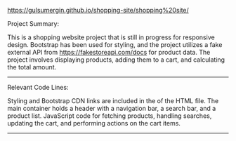 https://gulsumergin.github.io/shopping-site/shopping%20site/ 

Project Summary:

This is a shopping website project that is still in progress for responsive design.
Bootstrap has been used for styling, and the project utilizes a fake external API from https://fakestoreapi.com/docs for product data.
The project involves displaying products, adding them to a cart, and calculating the total amount.

----------------------------------------------------------------------------------------------------

Relevant Code Lines:

Styling and Bootstrap CDN links are included in the <head> of the HTML file.
The main container holds a header with a navigation bar, a search bar, and a product list.
JavaScript code for fetching products, handling searches, updating the cart, and performing actions on the cart items.


----------------------------------------------------------------------------------------------------


